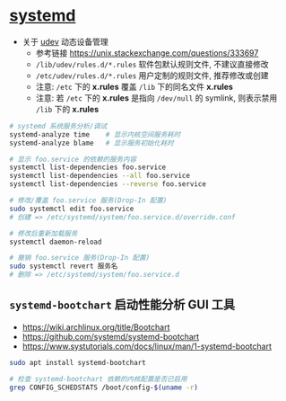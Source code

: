 # [systemd](https://github.com/systemd)

- 关于 [udev](https://www.man7.org/linux/man-pages/man7/udev.7.html) 动态设备管理
  * 参考链接 https://unix.stackexchange.com/questions/333697
  * `/lib/udev/rules.d/*.rules` 软件包默认规则文件, 不建议直接修改
  * `/etc/udev/rules.d/*.rules` 用户定制的规则文件, 推荐修改或创建
  * 注意: `/etc` 下的 __x.rules__ 覆盖 `/lib` 下的同名文件 __x.rules__
  * 注意: 若 `/etc` 下的 __x.rules__ 是指向 `/dev/null` 的 symlink, 则表示禁用 `/lib` 下的 __x.rules__

```bash
# systemd 系统服务分析/调试
systemd-analyze time    # 显示内核空间服务耗时
systemd-analyze blame   # 显示服务初始化耗时

# 显示 foo.service 的依赖的服务内容
systemctl list-dependencies foo.service
systemctl list-dependencies --all foo.service
systemctl list-dependencies --reverse foo.service

# 修改/覆盖 foo.service 服务(Drop-In 配置)
sudo systemctl edit foo.service
# 创建 => /etc/systemd/system/foo.service.d/override.conf

# 修改后重新加载服务
systemctl daemon-reload

# 撤销 foo.service 服务(Drop-In 配置)
sudo systemctl revert 服务名
# 删除 => /etc/systemd/system/foo.service.d
```

## `systemd-bootchart` 启动性能分析 GUI 工具

- https://wiki.archlinux.org/title/Bootchart
- https://github.com/systemd/systemd-bootchart
- https://www.systutorials.com/docs/linux/man/1-systemd-bootchart

```bash
sudo apt install systemd-bootchart

# 检查 systemd-bootchart 依赖的内核配置是否已启用
grep CONFIG_SCHEDSTATS /boot/config-$(uname -r)
```
